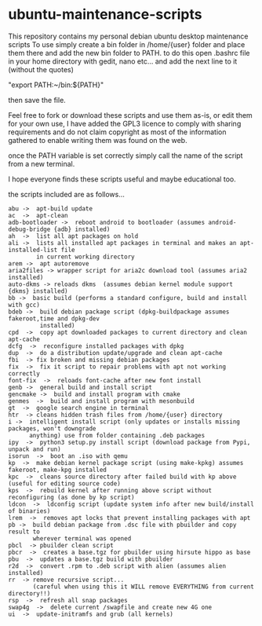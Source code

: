 # ubuntu-maintenance-scripts

This repository contains my personal debian ubuntu desktop maintenance scripts To use simply create a bin folder in /home/{user} folder and place them there and add the new bin folder to PATH. to do this open .bashrc file in your home directory with gedit, nano etc... and add the next line to it (without the quotes)

"export PATH:~/bin:${PATH}"

then save the file.

Feel free to fork or download these scripts and use them as-is, or edit them for your own use, I have added the GPL3 licence to comply with sharing requirements and do not claim copyright as most of the information gathered to enable writing them was found on the web.

once the PATH variable is set correctly simply call the name of the script from a new terminal.

I hope everyone finds these scripts useful and maybe educational too.


the scripts included are as follows...
	
	abu	->  apt-build update
	ac	->  apt-clean
	adb-bootloader ->  reboot android to bootloader (assumes android-debug-bridge {adb} installed)
	ah	->  list all apt packages on hold
	ali ->  lists all installed apt packages in terminal and makes an apt-installed-list file
	        in current working directory
	arem ->  apt autoremove
	aria2files -> wrapper script for aria2c download tool (assumes aria2 installed)
	auto-dkms -> reloads dkms  (assumes debian kernel module support {dkms} installed)
	bb ->  basic build (performs a standard configure, build and install with gcc)
	bdeb ->  build debian package script (dpkg-buildpackage assumes fakeroot,time and dpkg-dev
	         installed)
	cpd  ->  copy apt downloaded packages to current directory and clean apt-cache
	dcfg  ->  reconfigure installed packages with dpkg
	dup  ->  do a distribution update/upgrade and clean apt-cache
	fbi  -> fix broken and missing debian packages
	fix  ->  fix it script to repair problems with apt not working correctly
	font-fix  ->  reloads font-cache after new font install
	genb ->  general build and install script
	gencmake ->  build and install program with cmake
	genmes  ->  build and install program with mesonbuild
	gt  ->  google search engine in terminal
	htr  -> cleans hidden trash files from /home/{user} directory
	i ->  intelligent install script (only updates or installs missing packages, won't downgrade
	      anything) use from folder containing .deb packages
	ipy  ->  python3 setup.py install script (download package from Pypi, unpack and run)
	isorun  ->  boot an .iso with qemu
	kp  ->  make debian kernel package script (using make-kpkg) assumes fakeroot, make-kpg installed
	kpc  ->  cleans source directory after failed build with kp above (useful for editing source code)
	kps  ->  rebuild kernel after running above script without reconfiguring (as done by kp script)
	ldcon  ->  ldconfig script (update system info after new build/install of binaries)
	lrem  ->  removes apt locks that prevent installing packages with apt
	pb ->  build debian package from .dsc file with pbuilder and copy result to 
	       wherever terminal was opened
	pbcl  -> pbuilder clean script
	pbcr  ->  creates a base.tgz for pbuilder using hirsute hippo as base
	pbu  ->  updates a base.tgz build with pbuilder
	r2d  ->  convert .rpm to .deb script with alien (assumes alien installed)
	rr  -> remove recursive script...
           (careful when using this it WILL remove EVERYTHING from current directory!!)
    rsp  ->  refresh all snap packages
    swap4g  ->  delete current /swapfile and create new 4G one
    ui  ->  update-initramfs and grub (all kernels)

